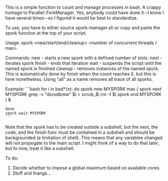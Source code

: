 This is a simple function to count and manage processes in bash. A crappy homage to Parallel::ForkManager. Yes, anybody could have done it--I know I have several times--so I figured it would be best to standardize.

To use, you have to either source spork-manager.sh or copy and paste the spork function at the top of your script.

Usage: spork <new/start/end/cleanup> <spork name> <number of concurrent threads / max>

Commands: 
	new - starts a new spork with a defined number of slots. 
	next - iterates spork
	finish - ends that iteration
	wait - suspends the script until the named spork is finished
	cleanup - removes instances of the named spork. This is automatically done by finish
		  when the count reaches 0, but this is here nonetheless. Using "all" as a 
		  name removes all trace of all sporks.

Example:
        ```bash
	for i in bad*.txt; do 
            spork new MYSPORK max 
          	(       spork next MYSPORK
			grep -v "donutbrew" $i > scrub_$i
			rm -f $i
			spork end MYSPORK
		) &
		
	done
	spork wait MYSPORK
	```

Note that the spork has to be  created outside a subshell, but the next, the code, and the finish func must be contained in a subshell and should be backgrounded (a limitation of shell). This means that any variables changed will not propogate to the main script. I might think of a way to do that later, but fo now, treat it like a subshell. 

To do:
<ol>
<li> Decide whether to impose a global maximum based on available cores.</li>
<li> Stuff and thangs...</li</ol>
